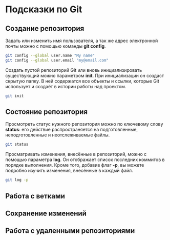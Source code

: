 # Подсказки по Git

## Создание репозитория

Задать или изменить имя пользователя, а так же адрес электронной почты можно с помощью команды **git config**. 

```sh
git config --global user.name "My name"
git config --global user.email "my@email.com"
```
Создать пустой репозиторий Git или вновь инициализировать существующий можно параметром **init**. При инициализации он создаст скрытую папку. В ней содержатся все объекты и ссылки, которые Git использует и создаёт в истории работы над проектом.

```sh
git init
```

## Состояние репозитория

Просмотреть статус нужного репозитория можно по ключевому слову **status**: его действие распространяется на подготовленные, неподготовленные и неотслеживаемые файлы.

```sh
git status
```

Просматривать изменения, внесённые в репозиторий, можно с помощью параметра **log**. Он отображает список последних коммитов в порядке выполнения. Кроме того, добавив флаг **-p**, вы можете подробно изучить изменения, внесённые в каждый файл.

```sh
git log -p
```

## Работа с ветками

## Сохранение изменений

## Работа с удаленными репозиториями